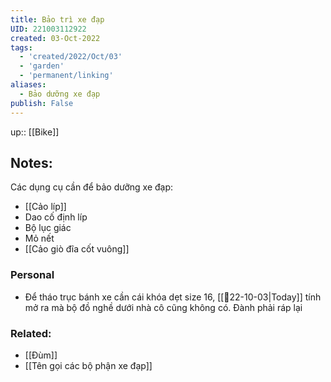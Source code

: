 ```yaml
---
title: Bảo trì xe đạp
UID: 221003112922
created: 03-Oct-2022
tags:
  - 'created/2022/Oct/03'
  - 'garden'
  - 'permanent/linking'
aliases:
  - Bảo dưỡng xe đạp
publish: False
---
```

up:: [[Bike]]
## Notes:
Các dụng cụ cần để bảo dưỡng xe đạp:
- [[Cảo líp]]
- Dao cố định líp
- Bộ lục giác
- Mỏ nết
- [[Cảo giò đĩa cốt vuông]]

### Personal
- Để tháo trục bánh xe cần cái khóa dẹt size 16, [[📝22-10-03|Today]] tính mở ra mà bộ đồ nghề dưới nhà cô cũng không có. Đành phải ráp lại

### Related:
- [[Đùm]]
- [[Tên gọi các bộ phận xe đạp]]